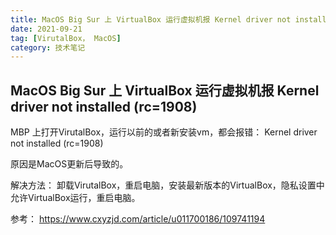 ```yaml
---
title: MacOS Big Sur 上 VirtualBox 运行虚拟机报 Kernel driver not installed (rc=1908)
date: 2021-09-21
tag: [VirutalBox， MacOS]
category: 技术笔记
---
```

## MacOS Big Sur 上 VirtualBox 运行虚拟机报 Kernel driver not installed (rc=1908)

MBP 上打开VirutalBox，运行以前的或者新安装vm，都会报错： Kernel driver not installed (rc=1908)

原因是MacOS更新后导致的。

解决方法： 卸载VirutalBox，重启电脑，安装最新版本的VirtualBox，隐私设置中允许VirtualBox运行，重启电脑。

参考： https://www.cxyzjd.com/article/u011700186/109741194 

